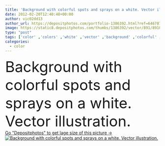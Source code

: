 ```yaml
---
title: 'Background with colorful spots and sprays on a white. Vector ill'
date: 2012-02-20T12:40:48+00:00
author: vic02dd13
author_url: https://depositphotos.com/portfolio-1386392.html?ref=64678756
image: https://static8.depositphotos.com/thumbs/1386392/vector/891/8918678/api_thumb_450.jpg?forcejpeg=true
type: "post"
tags: ['color' ,'colors' ,'white' ,'vector' ,'background' ,'colorful' ,'backgrounds' ,'on' ,'curve' ,'graphic' ,'element' ,'illustration' ,'design' ,'shape' ,'decorative' ,'art' ,'drop' ,'drip' ,'abstract' ,'form' ,'spray' ,'silhouette' ,'picture' ,'modern' ,'paint' ,'splash' ,'rainbow' ,'creative' ,'festival' ,'painted' ,'blot' ,'stain' ,'with' ,'stylization' ,'brush' ,'spot' ,'drawing' ,'clip' ,'web' ,'splashes' ,'clip art' ,'composition' ,'trace' ,'dots' ,'spots' ,'ill' ,'paints' ,'of' ,'a' ,'and' ]
categories: 
  - color
---
```

<div aling="center">
            <font size="60"> Background with colorful spots and sprays on a white. Vector illustration.</font>   
</div>
<div>
    <a href='https://depositphotos.com/8918678/stock-illustration-background-with-colorful-spots-and.html?ref=64678756' target=_blank > Go "Depositphotos" to get lage size of this picture ->
        <img href='https://depositphotos.com/8918678/stock-illustration-background-with-colorful-spots-and.html?ref=64678756' src='https://static8.depositphotos.com/1386392/891/v/950/depositphotos_8918678-stock-illustration-background-with-colorful-spots-and.jpg?forcejpeg=true' alt='Background with colorful spots and sprays on a white. Vector illustration.' >
    </a>
</div>
